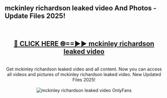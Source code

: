<h2>mckinley richardson leaked video And Photos - Update Files 2025!</h2>
<br>
<div align="center">
<h2><a href="https://top-ai-tools.click/QrbHav" rel="nofollow">🔴 CLICK HERE 🌐==►► mckinley richardson leaked video</a></h2>
<br>
Get mckinley richardson leaked video and all content. Now you can access all videos and pictures of mckinley richardson leaked video. New Updated Files 2025!
<br>
<br>
<a href="https://top-ai-tools.click/QrbHav" rel="nofollow" data-target="animated-image.originalLink"><img src="https://i.ibb.co.com/WyWwxjT/player-gif2.gif" alt="mckinley richardson leaked video OnlyFans" style="max-width: 100%; display: inline-block;" data-target="animated-image.originalImage"></a>
</div>
<br>